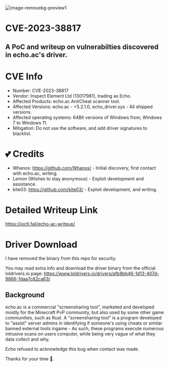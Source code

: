 ![image-removebg-preview1](https://github.com/kite03/echoac-poc/assets/67329371/9c5c89ca-d0b4-443c-84a2-97f94fb85657)

# CVE-2023-38817
## A PoC and writeup on vulnerabilties discovered in echo.ac's driver.

# CVE Info
- Number: CVE-2023-38817
- Vendor: Inspect Element Ltd (13017981), trading as Echo.
- Affected Products: echo.ac AntiCheat scanner tool.
- Affected Versions: echo.ac - <5.2.1.0, echo_driver.sys - All shipped versions.
- Affected operating systems: 64Bit versions of Windows from; Windows 7 to Windows 11.
- Mitigation: Do not use the software, and add driver signatures to blacklist.

# 💕 Credits

- Whanos: https://github.com/Whanos/ - Initial discovery, first contact with echo.ac, writing.
- Lemon (Wishes to stay anonymous) - Exploit development and assistance.
- kite03: https://github.com/kite03/ - Exploit development, and writing.

# Detailed Writeup Link
https://ioctl.fail/echo-ac-writeup/

# Driver Download
I have removed the binary from this repo for security.

You may read extra info and download the driver binary from the official loldrivers.io page: https://www.loldrivers.io/drivers/afb8bb46-1d13-407d-9866-1daa7c82ca63/

## Background
echo.ac is a commercial "screensharing tool", marketed and developed mostly for the Minecraft PvP community, but also used by some other game communities, such as Rust.
A "screensharing tool" is a program developed to "assist" server admins in identifying if someone's using cheats or similar banned external tools ingame - As such, these programs execute numerous intrusive scans on users computer, while being very vague of what they data collect and why.

Echo refused to acknowledge this bug when contact was made.

Thanks for your time 💜.
